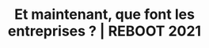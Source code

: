 ---
title: Et maintenant, que font les entreprises ? | REBOOT 2021
image: qualite-et-accessibilie-du-web.png
description: Rediffusion du live twitch du TALK sur "Et maintenant, que font les entreprises ?" en compagnie de Fabrice Bonnifet @ C3D, Séverine Saint Martin @ Confédération générale des Scop et Noël Bauza @ Zei.
subjects:
- accessibilite
- numerique-responsable
types:
- conference-reboot
link: https://www.youtube.com/watch?v=BqLgZOmqBDA
---